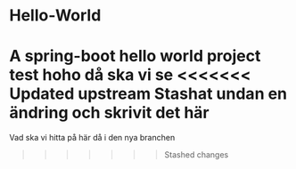 # Hello-World
A spring-boot hello world project
test
hoho då ska vi se
<<<<<<< Updated upstream
Stashat undan en ändring och skrivit det här
=======
Vad ska vi hitta på här då
i den nya branchen
>>>>>>> Stashed changes
